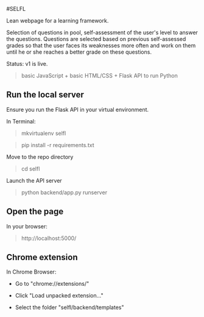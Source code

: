 #SELFL

Lean webpage for a learning framework.

Selection of questions in pool, self-assessment of the user's level to answer the questions. Questions are selected based on previous self-assessed grades so that the user faces its weaknesses more often and work on them until he or she reaches a better grade on these questions.

Status: v1 is live.
 
> basic JavaScript + basic HTML/CSS + Flask API to run Python

## Run the local server

Ensure you run the Flask API in your virtual environment.

In Terminal:
> mkvirtualenv selfl

> pip install -r requirements.txt

Move to the repo directory

> cd selfl

Launch the API server
>  python backend/app.py runserver


## Open the page

In your browser:

> http://localhost:5000/


## Chrome extension
In Chrome Browser:

- Go to "chrome://extensions/"

- Click "Load unpacked extension..."

- Select the folder "selfl/backend/templates"



 